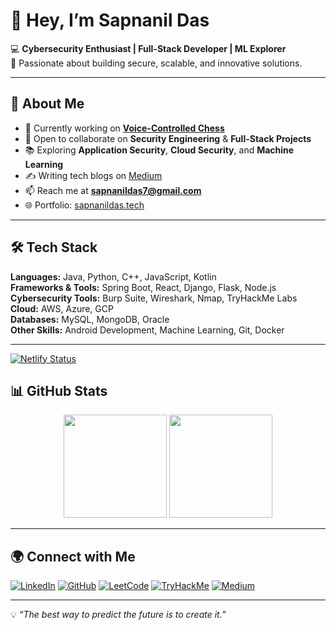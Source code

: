 # 👋 Hey, I’m Sapnanil Das

💻 **Cybersecurity Enthusiast | Full-Stack Developer | ML Explorer**  
🔐 Passionate about building secure, scalable, and innovative solutions.

---

## 🚀 About Me
- 🔭 Currently working on **[Voice-Controlled Chess](https://github.com/sapnanil7/Voice-Controlled-Chess)**  
- 👯 Open to collaborate on **Security Engineering** & **Full-Stack Projects**  
- 📚 Exploring **Application Security**, **Cloud Security**, and **Machine Learning**  
- ✍️ Writing tech blogs on [Medium](https://medium.com/@codersden7)  
- 📫 Reach me at **sapnanildas7@gmail.com**  
- 🌐 Portfolio: [sapnanildas.tech](https://sapnanil.netlify.app)

---

## 🛠 Tech Stack
**Languages:** Java, Python, C++, JavaScript, Kotlin  
**Frameworks & Tools:** Spring Boot, React, Django, Flask, Node.js  
**Cybersecurity Tools:** Burp Suite, Wireshark, Nmap, TryHackMe Labs  
**Cloud:** AWS, Azure, GCP  
**Databases:** MySQL, MongoDB, Oracle  
**Other Skills:** Android Development, Machine Learning, Git, Docker

---
[![Netlify Status](https://api.netlify.com/api/v1/badges/905cc350-8e12-4c3f-8003-617698d9ba77/deploy-status)](https://app.netlify.com/projects/sapnanil/deploys)
## 📊 GitHub Stats
<p align="center">
<img src="https://github-readme-stats.vercel.app/api?username=sapnanil7&show_icons=true&theme=radical" height="165">
<img src="https://github-readme-stats.vercel.app/api/top-langs/?username=sapnanil7&layout=compact&theme=radical" height="165">
</p>

---

## 🌍 Connect with Me
[![LinkedIn](https://img.shields.io/badge/LinkedIn-%230077B5.svg?&logo=linkedin&logoColor=white)](https://linkedin.com/in/sapnanil7)
[![GitHub](https://img.shields.io/badge/GitHub-%23181717.svg?&logo=github&logoColor=white)](https://github.com/sapnanil7)
[![LeetCode](https://img.shields.io/badge/LeetCode-%23FFA116.svg?&logo=leetcode&logoColor=black)](https://leetcode.com/sapnanil7)
[![TryHackMe](https://img.shields.io/badge/TryHackMe-%23FF0000.svg?&logo=tryhackme&logoColor=white)](https://tryhackme.com/p/sapnanil7)
[![Medium](https://img.shields.io/badge/Medium-%23000000.svg?&logo=medium&logoColor=white)](https://medium.com/@codersden7)

---

💡 *“The best way to predict the future is to create it.”*
